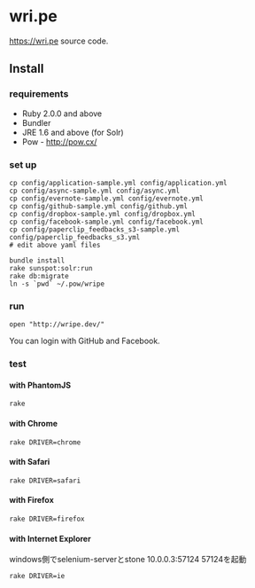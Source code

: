 # wri.pe

https://wri.pe source code.

## Install

### requirements

- Ruby 2.0.0 and above
- Bundler
- JRE 1.6 and above (for Solr)
- Pow - http://pow.cx/


### set up

```
cp config/application-sample.yml config/application.yml
cp config/async-sample.yml config/async.yml
cp config/evernote-sample.yml config/evernote.yml
cp config/github-sample.yml config/github.yml
cp config/dropbox-sample.yml config/dropbox.yml
cp config/facebook-sample.yml config/facebook.yml
cp config/paperclip_feedbacks_s3-sample.yml config/paperclip_feedbacks_s3.yml
# edit above yaml files

bundle install
rake sunspot:solr:run
rake db:migrate
ln -s `pwd` ~/.pow/wripe
```


### run

```
open "http://wripe.dev/"
```

You can login with GitHub and Facebook.


### test

#### with PhantomJS

```
rake 
```

#### with Chrome

```
rake DRIVER=chrome
```

#### with Safari

```
rake DRIVER=safari
```

#### with Firefox

```
rake DRIVER=firefox
```

#### with Internet Explorer

windows側でselenium-serverとstone 10.0.0.3:57124 57124を起動

```
rake DRIVER=ie
```

